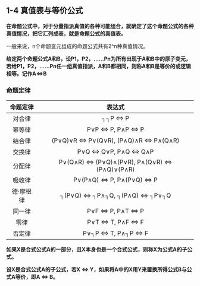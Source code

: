 ## 1-4 真值表与等价公式

**在命题公式中，对于分量指派真值的各种可能组合，就确定了这个命题公式的各种真值情况，把它汇列成表，就是命题公式的真值表。**

一般来说，n个命题变元组成的命题公式共有2^n种真值情况。

**给定两个命题公式A和B，设P1，P2，……Pn为所有出现于A和B中的原子变元，若给P1，P2，……Pn任一组真值指派，A和B都相同，则称A和B是等价的或逻辑相等。记作A<=>B**

### 命题定律

| 命题定律 | 表达式 |
| :---: | :---:|
| 对合律 | ┐┐P <=> P |
| 幂等律 | P∨P <=> P, P∧P <=> P |
| 结合律 | (P∨Q)∨R <=> P∨(Q∨R), (P∧Q)∧R <=> P∧(Q∧R)|
| 交换律 | P∨Q <=> Q∨P, P∧Q <=> Q∧P|
| 分配律 | P∨(Q∧R) <=> (P∨Q)∧(P∨R), P∧(Q∨R) <=> (P∧Q)∨(P∧R)|
| 吸收律 | P∨(P∧Q) <=> P, P∧(P∨Q) <=> P|
| 德·摩根律 | ┐(P∨Q) <=> ┐P∧┐Q, ┐(P∧Q) <=> ┐P∨┐Q|
| 同一律 | P∨F <=> P, P∧T <=> P|
| 零律 | P∨T <=> T, P∧F <=> F|
| 否定律 | P∨┐P <=> T, P∧┐P <=> F|

**如果X是合式公式A的一部分，且X本身也是一个合式公式，则称X为公式A的子公式。**

**设X是合式公式A的子公式，若X <=> Y，如果将A中的X用Y来置换所得公式B与公式A等价，即A <=> B。**